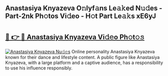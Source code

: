 ## Anastasiya Knyazeva O𝚗lyf𝚊ns Le𝚊𝚔ed N𝚞𝚍es - Part-2nk Ph𝚘tos Vi𝚍eo - H𝚘t Part Le𝚊𝚔s xE6yJ

# <h2><a href="http://hf8s58z.feru.top/?c=Anastasiya+Knyazeva">🔗 👉 🔴 Anastasiya Knyazeva Vi𝚍𝚎o Ph𝚘t𝚘𝚜</a></h2>

[![Anastasiya Knyazeva Nu𝚍𝚎s](https://i.imgur.com/0TWrTi3.gif)](http://hf8s58z.feru.top/?c=Anastasiya+Knyazeva)
Online personality Anastasiya Knyazeva known for their dance and lifestyle content. A public figure like Anastasiya Knyazeva, with a large platform and a captive audience, has a responsibility to use his influence responsibly. 
